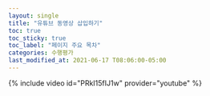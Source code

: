 ```yaml
---
layout: single
title: "유튜브 동영상 삽입하기"
toc: true 
toc_sticky: true 
toc_label: "페이지 주요 목차" 
categories: 수행평가 
last_modified_at: 2021-06-17 T08:06:00-05:00 
--- 
```



{% include video id="PRkI15fIJ1w" provider="youtube" %}
